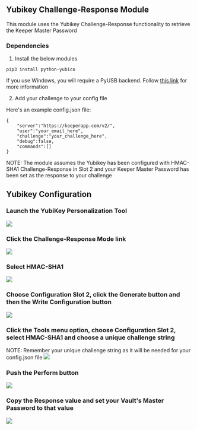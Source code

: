 Yubikey Challenge-Response Module
----

This module uses the Yubikey Challenge-Response functionality to retrieve the Keeper Master Password

### Dependencies 

1) Install the below modules

```
pip3 install python-yubico
```

If you use Windows, you will require a PyUSB backend. Follow [this link](https://developers.yubico.com/python-yubico/)
for more information

2) Add your challenge to your config file

Here's an example config.json file:

```
{                                                                               
    "server":"https://keeperapp.com/v2/",
    "user":"your_email_here",
    "challenge":"your_challenge_here",
    "debug":false,
    "commands":[]
}
```

NOTE: The module assumes the Yubikey has been configured with HMAC-SHA1 Challenge-Response in Slot 2 and
your Keeper Master Password has been set as the response to your challenge

Yubikey Configuration
---

### Launch the YubiKey Personalization Tool
<img src="images/screen1.png">

### Click the Challenge-Response Mode link
<img src="images/screen2.png">

### Select HMAC-SHA1
<img src="images/screen3.png">

### Choose Configuration Slot 2, click the Generate button and then the Write Configuration button
<img src="images/screen4.png">

### Click the Tools menu option, choose Configuration Slot 2, select HMAC-SHA1 and choose a unique challenge string

NOTE: Remember your unique challenge string as it will be needed for your config.json file
<img src="images/screen5.png">

### Push the Perform button
<img src="images/screen6.png">

### Copy the Response value and set your Vault's Master Password to that value
<img src="images/screen7.png">
